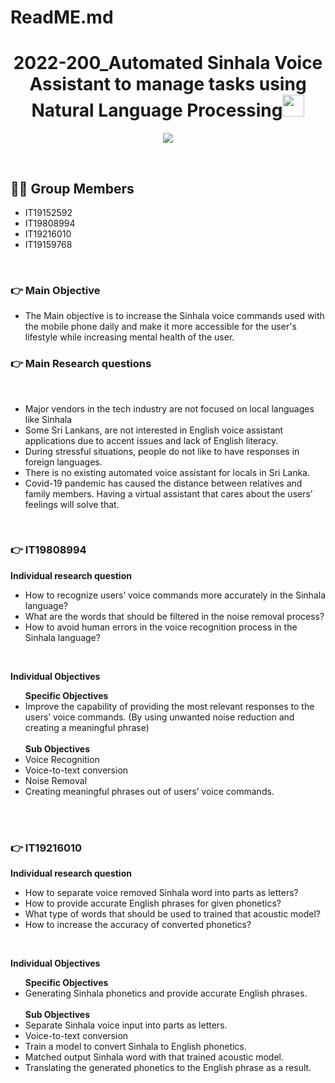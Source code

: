 # ReadME.md
<h1 align="center">2022-200_Automated Sinhala Voice Assistant to manage tasks using Natural Language Processing<img src="https://media.giphy.com/media/hvRJCLFzcasrR4ia7z/giphy.gif" width="35"></h1>
<p align="center">
  <a href="https://github.com/DenverCoder1/readme-typing-svg"><img src="https://readme-typing-svg.herokuapp.com?lines=2022-200;&center=true&width=500&height=50"></a>
</p>


<br>

## :sassy_man:  Group Members
- IT19152592
- IT19808994
- IT19216010
- IT19159768

<br>

### 👉 Main Objective
- The Main objective is to increase the Sinhala voice commands used with the mobile phone daily and make it more accessible for the user's lifestyle while increasing mental health of the user.

### 👉 Main Research questions
<br>
<ul type="disc">
	<li>
	  Major vendors in the tech industry are not focused on local languages like Sinhala
	</li>
	<li>
	  Some Sri Lankans, are not interested in English voice assistant applications due to accent issues and lack of English literacy.
	</li>
	<li>
	  During stressful situations, people do not like to have responses in foreign languages.
	</li>
	<li>
	  There is no existing automated voice assistant for locals in Sri Lanka.
	</li>
	<li>
	  Covid-19 pandemic has caused the distance between relatives and family members. Having a virtual assistant that cares about the users’ feelings will solve that.
	</li>
</ul>
<br>

### 👉 IT19808994
<p><b>Individual research question</p></b>
<ul type="disc">
	<li>
	  How to recognize users’ voice commands more accurately in the Sinhala language?
	</li>
	<li>
	  What are the words that should be filtered in the noise removal process?
	</li>
	<li>
	  How to avoid human errors in the voice recognition process in the Sinhala language?
	</li>
</ul>
<br>

<p><b>Individual Objectives</p></b>
<ul type="disc">
	<b>Specific Objectives</b>
	<li>
	 Improve the capability of providing the most relevant responses to the users’ voice commands. (By using unwanted noise reduction and creating a meaningful phrase) 
	<br>
		<br>
	<b>Sub Objectives</b>
	</li>
	<li>
	  Voice Recognition
	</li>
	<li>
	 Voice-to-text conversion
	</li>
	<li>
	  Noise Removal
	</li>
	<li>
	 Creating meaningful phrases out of users’ voice commands.
	</li>
</ul>
<br>
<br>

### 👉 IT19216010
<p><b>Individual research question</p></b>
<ul type="disc">
	<li>
	  How to separate voice removed Sinhala word into parts as letters?
	</li>
	<li>
	 How to provide accurate English phrases for given phonetics?
	</li>
	<li>
	  What type of words that should be used to trained that acoustic model?
	</li>
	<li>
	  How to increase the accuracy of converted phonetics?
	</li>
</ul>
<br>

<p><b>Individual Objectives</p></b>
<ul type="disc">
	<b>Specific Objectives</b>
	<li>
	 Generating Sinhala phonetics and provide accurate English phrases.
	<br>
	<br>
	<b>Sub Objectives</b>
	</li>
	<li>
	  Separate Sinhala voice input into parts as letters.
	</li>
	<li>
	 Voice-to-text conversion
	</li>
	<li>
	 Train a model to convert Sinhala to English phonetics.
	</li>
	<li>
	 Matched output Sinhala word with that trained acoustic model.
	</li>
	<li>
	 Translating the generated phonetics to the  English phrase as a result.
	</li>
</ul>
<br>
<br>


